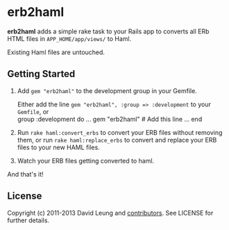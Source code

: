 erb2haml
========
**erb2haml** adds a simple rake task to your Rails app to converts all ERb HTML files in `APP_HOME/app/views/` to Haml.

Existing Haml files are untouched.

Getting Started
---------------

1. Add `gem "erb2haml"` to the development group in your Gemfile.

    Either add the line `gem "erb2haml", :group => :development` to your `Gemfile`, or    
        group :development do
          ...
          gem "erb2haml"         # Add this line
          ...
        end

2. Run `rake haml:convert_erbs` to convert your ERB files without removing them, or run `rake haml:replace_erbs` to convert and replace your ERB files to your new HAML files.
3. Watch your ERB files getting converted to haml.

And that's it!

License
-------
Copyright (c) 2011-2013 David Leung and [contributors](https://github.com/technomancy/leiningen/contributors). See LICENSE for further details.
